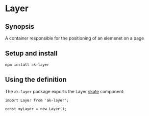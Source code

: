 # Layer

## Synopsis

A container responsible for the positioning of an elemenet on a page

## Setup and install

```
npm install ak-layer
```

## Using the definition

The `ak-layer` package exports the Layer [skate](https://github.com/skatejs/skatejs) component:

```
import Layer from 'ak-layer';

const myLayer = new Layer();
```
